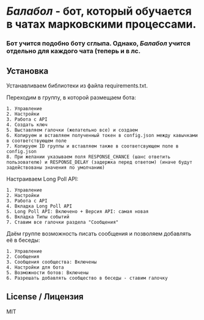 # *Балабол* - бот, который обучается в чатах марковскими процессами.
### Бот учится подобно боту сглыпа. Однако, *Балабол* учится отдельно для каждого чата (теперь и в лс. 

## Установка

Устанавливаем библиотеки из файла requirements.txt.

Переходим в группу, в которой размещаем бота:

```
1. Управление
2. Настройки
3. Работа с API
4. Создать ключ
5. Выставляем галочки (желательно все) и создаем
6. Копируем и вставляем полученный токен в config.json между кавычками в соответствующем поле
7. Копируем ID группы и вставляем также в соответсвующем поле в config.json
8. При желании указываем поля RESPONSE_CHANCE (шанс ответить пользователю) и RESPONSE_DELAY (задержка перед ответом) (иначе будут задействованы значения по умолчанию)
```

Настраиваем Long Poll API:

```
1. Управление
2. Настройки
3. Работа с API
4. Вкладка Long Poll API
5. Long Poll API: Включено + Версия API: самая новая
6. Вкладка Типы событий
7. Ставим все галочки раздела "Сообщения"
```

Даём группе возможность писать сообщения и позволяем добавлять её в беседы:

```
1. Управление
2. Сообщения
3. Сообщения сообщества: Включены
4. Настройки для бота
5. Возможности ботов: Включены
6. Разрешать добавлять сообщество в беседы - ставим галочку
```

## License / Лицензия
MIT